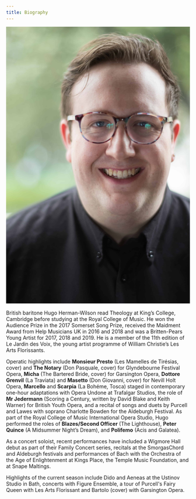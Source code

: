 ```yaml
---
title: Biography
---
```

![Headshot image showing Hugo Herman-Wilson](./headshot.jpg)

British baritone Hugo Herman-Wilson read Theology at King’s College, Cambridge before studying at the Royal College of Music. He won the Audience Prize in the 2017 Somerset Song Prize, received the Maidment Award from Help Musicians UK in 2016 and 2018 and was a Britten-Pears Young Artist for 2017, 2018 and 2019. He is a member of the 11th edition of Le Jardin des Voix, the young artist programme of William Christie’s Les Arts Florissants.

Operatic highlights include **Monsieur Presto** (Les Mamelles de Tirésias, cover) and **The Notary** (Don Pasquale, cover) for Glyndebourne Festival Opera, **Micha** (The Bartered Bride, cover) for Garsington Opera, **Dottore Grenvil** (La Traviata) and **Masetto** (Don Giovanni, cover) for Nevill Holt Opera, **Marcello** and **Scarpia** (La Bohéme, Tosca) staged in contemporary one-hour adaptations with Opera Undone at Trafalgar Studios, the role of **Mr Jedermann** (Scoring a Century, written by David Blake and Keith Warner) for British Youth Opera, and a recital of songs and duets by Purcell and Lawes with soprano Charlotte Bowden for the Aldeburgh Festival. As part of the Royal College of Music International Opera Studio, Hugo performed the roles of **Blazes/Second Officer** (The Lighthouse), **Peter Quince** (A Midsummer Night’s Dream), and **Polifemo** (Acis and Galatea).

A﻿s a concert soloist, recent performances have included a Wigmore Hall debut as part of their Family Concert series, recitals at the SmorgasChord and Aldeburgh festivals and performances of Bach with the Orchestra of the Age of Enlightenment at Kings Place, the Temple Music Foundation, and at Snape Maltings. 

H﻿ighlights of the current season include Dido and Aeneas at the Ustinov Studio in Bath, concerts with Figure Ensemble, a tour of Purcell's Fairy Queen with Les Arts Florissant and Bartolo (cover) with Garsington Opera.